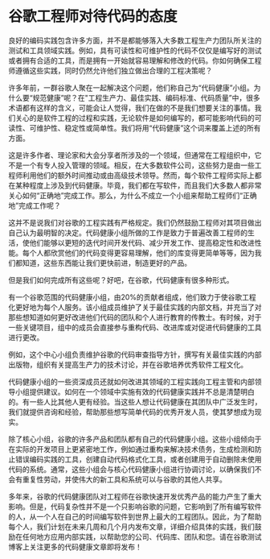# 谷歌工程师对待代码的态度

良好的编码实践包含许多方面，并不是都能够落入大多数工程生产力团队所关注的测试和工具领域实践。例如，具有可读性和可维护性的代码不仅仅是编写好的测试或者拥有合适的工具，而是拥有一开始就容易理解和修改的代码。你如何确保工程师遵循这些实践，同时仍然允许他们独立做出合理的工程决策呢？

许多年前，一群谷歌人聚在一起解决这个问题，他们称自己为“代码健康”小组。为什么要“规范健康”呢？在"工程生产力、最佳实践、编码标准、代码质量”中，很多术语都有这样的含义，可能会让人觉得，我们在做的不是我们想要关注的事情。我们关心的是软件工程的过程和实践，无论软件是如何编写的，都可能影响代码的可读性、可维护性、稳定性或简单性。我们将用“代码健康”这个词来覆盖上述的所有方面。

这是许多作者、理论家和大会分享者所涉及的一个领域，但通常在工程组织中，它不是一个有专人投入管理的领域。相反，在大多数软件公司，这些努力是由一些工程师利用他们的额外时间推动或由高级技术领导。然而，每个软件工程师实际上都在某种程度上涉及到代码健康。毕竟，我们都在写软件，而且我们大多数人都非常关心如何“正确地”完成工作。那么，为什么不成立一个小组来帮助工程师们“正确地”完成工作呢？

这并不是说我们对谷歌的工程实践有严格规定。我们仍然鼓励工程师对其项目做出自己认为最明智的决定。代码健康小组所做的工作是致力于普遍改善工程师的生活，使他们能够以更短的迭代时间开发代码、减少开发工作、提高稳定性和改进性能。每个人都欣赏他们的代码变得更容易理解，他们的库变得更简单等等，因为我们都知道，这些东西能让我们更快前进，制造更好的产品。

但是我们如何完成所有这些呢？好吧，在谷歌，代码健康有很多种形式。

有一个谷歌范围的代码健康小组，由20%的贡献者组成，他们致力于使谷歌工程化更好地为每个人服务。该小组成员维护了关于最佳实践的内部文档，并充当了对那些想知道如何更好改进他们代码的团队和个人进行教育的传教士。有时候，对于一些关键项目，组中的成员会直接参与重构代码、改进库或对促进代码健康的工具进行更改。

例如，这个中心小组负责维护谷歌的代码审查指导方针，撰写有关最佳实践的内部出版物，组织有关提高生产力的技术讨论，并在谷歌培养优秀软件工程文化。

代码健康小组的一些资深成员还就如何改进其领域的工程实践向工程主管和内部领导小组提供建议。如何在一个领域中实施有效的代码健康实践并不总是清楚明白的。有一些人比其他人更有经验。当这些人想让代码健康在其团队中广泛发生时，我们就提供咨询和经验，帮助那些想写简单代码的优秀开发人员，使其梦想成为现实。

除了核心小组，谷歌的许多产品和团队都有自己的代码健康小组。这些小组倾向于在实际的开发项目上更紧密地工作，例如通过重构来解决技术债务，生成检测和防止错误编码实践的工具，创建自动代码格式化工具，或者创建用于自动删除未使用代码的系统。通常，这些小组会与核心代码健康小组进行协调讨论，以确保我们不会有重复性劳动，并使伟大的新工具和系统可以与谷歌的其他人共享。

多年来，谷歌的代码健康团队对工程师在谷歌快速开发优秀产品的能力产生了重大影响。但是，代码复杂性并不是一个只影响谷歌的问题，它影响到了所有编写软件的人，从一个人在自己的时间编写软件到世界上最大的工程团队。因此，为了帮助每个人，我们计划在未来几周和几个月内发布文章，详细介绍具体的实践，我们鼓励在任何地方应用内部实践，以帮助您的公司、代码库、团队和您。请在谷歌测试博客上关注更多的代码健康文章即将发布！